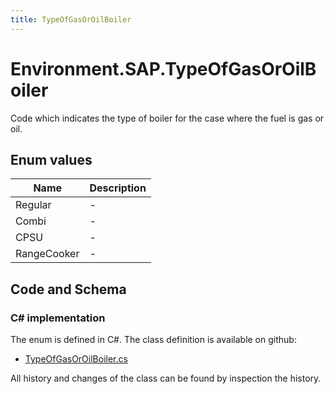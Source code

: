 ```yaml
---
title: TypeOfGasOrOilBoiler
---
```


# Environment.SAP.TypeOfGasOrOilBoiler

Code which indicates the type of boiler for the case where the fuel is gas or oil.

## Enum values

| Name            | Description                                                    |
|-----------------|----------------------------------------------------------------|
| Regular |  -  |
| Combi |  -  |
| CPSU |  -  |
| RangeCooker |  -  |


## Code and Schema

### C# implementation

The enum is defined in C#. The class definition is available on github:

- [TypeOfGasOrOilBoiler.cs](https://github.com/BHoM/SAP_Toolkit/blob/develop/SAP_oM/Enums/TypeOfGasOrOilBoiler.cs)

All history and changes of the class can be found by inspection the history.
